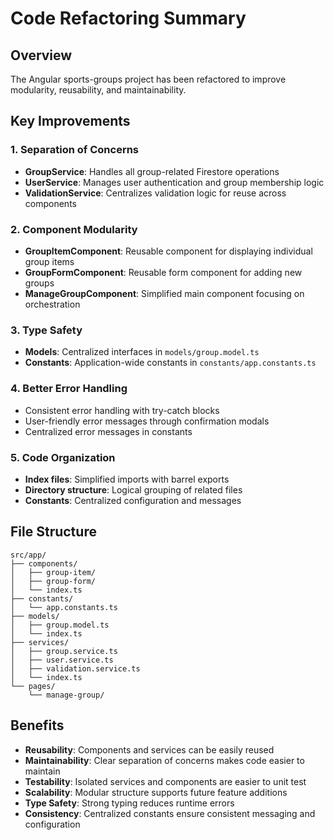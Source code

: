 # Code Refactoring Summary

## Overview
The Angular sports-groups project has been refactored to improve modularity, reusability, and maintainability.

## Key Improvements

### 1. **Separation of Concerns**
- **GroupService**: Handles all group-related Firestore operations
- **UserService**: Manages user authentication and group membership logic
- **ValidationService**: Centralizes validation logic for reuse across components

### 2. **Component Modularity**
- **GroupItemComponent**: Reusable component for displaying individual group items
- **GroupFormComponent**: Reusable form component for adding new groups
- **ManageGroupComponent**: Simplified main component focusing on orchestration

### 3. **Type Safety**
- **Models**: Centralized interfaces in `models/group.model.ts`
- **Constants**: Application-wide constants in `constants/app.constants.ts`

### 4. **Better Error Handling**
- Consistent error handling with try-catch blocks
- User-friendly error messages through confirmation modals
- Centralized error messages in constants

### 5. **Code Organization**
- **Index files**: Simplified imports with barrel exports
- **Directory structure**: Logical grouping of related files
- **Constants**: Centralized configuration and messages

## File Structure
```
src/app/
├── components/
│   ├── group-item/
│   ├── group-form/
│   └── index.ts
├── constants/
│   └── app.constants.ts
├── models/
│   ├── group.model.ts
│   └── index.ts
├── services/
│   ├── group.service.ts
│   ├── user.service.ts
│   ├── validation.service.ts
│   └── index.ts
└── pages/
    └── manage-group/
```

## Benefits
- **Reusability**: Components and services can be easily reused
- **Maintainability**: Clear separation of concerns makes code easier to maintain
- **Testability**: Isolated services and components are easier to unit test
- **Scalability**: Modular structure supports future feature additions
- **Type Safety**: Strong typing reduces runtime errors
- **Consistency**: Centralized constants ensure consistent messaging and configuration